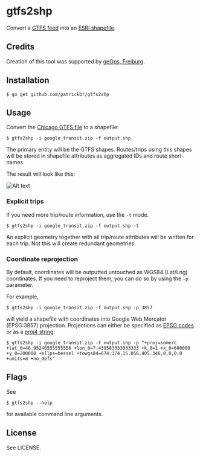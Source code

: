 # gtfs2shp

Convert a [GTFS feed](https://developers.google.com/transit/gtfs/reference#routestxt) into an [ESRI shapefile](https://en.wikipedia.org/wiki/Shapefile).

## Credits

Creation of this tool was supported by [geOps, Freiburg](http://geops.de/).

## Installation

    $ go get github.com/patrickbr/gtfs2shp

## Usage

Convert the [Chicago GTFS file](http://www.transitchicago.com/downloads/sch_data/) to a shapefile:

    $ gtfs2shp -i google_transit.zip -f output.shp

The primary entity will be the GTFS shapes. Routes/trips using this shapes will be stored in shapefile attributes as aggregated IDs and route short-names.

The result will look like this:

![Alt text](http://patrickbrosi.de/chicago.png)

### Explicit trips

If you need more trip/route information, use the `-t` mode. 

    $ gtfs2shp -i google_transit.zip -f output.shp -t
    
An explicit geometry together with all trip/route attributes will be written for each trip. Not this will create redundant geometries.

### Coordinate reprojection

By default, coordinates will be outputted untouched as WGS84 (Lat/Lng) coordinates. If you need to reproject them, you can do so by using the `-p` parameter.

For example,

    $ gtfs2shp -i google_transit.zip -f output.shp -p 3857
    
will yield a shapefile with coordinates into Google Web Mercator (EPSG:3857) projection. Projections can either be specified as [EPSG codes](http://spatialreference.org/ref/epsg/) or as a [proj4 string](https://en.wikipedia.org/wiki/PROJ.4):

    $ gtfs2shp -i google_transit.zip -f output.shp -p "+proj=somerc +lat_0=46.95240555555556 +lon_0=7.439583333333333 +k_0=1 +x_0=600000 +y_0=200000 +ellps=bessel +towgs84=674.374,15.056,405.346,0,0,0,0 +units=m +no_defs"
    
## Flags
See

    $ gtfs2shp --help
    
for available command line arguments.

## License

See LICENSE.
